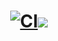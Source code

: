 <h1 align="center"><a href=""><img src="https://cdn.7tv.app/emote/60e5d610a69fc8d27f2737b7/4x" alt="CI"></a><img src="https://cdn.7tv.app/emote/60b1a41020b432903ad7129a/4x">

